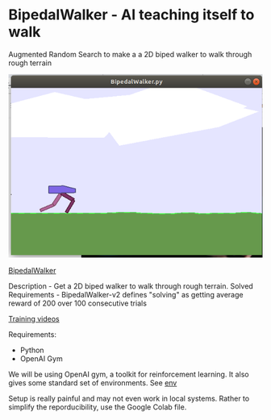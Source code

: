 # BipedalWalker - AI teaching itself to walk
Augmented Random Search to make a a 2D biped walker to walk through rough terrain

![BipedalWalker](https://github.com/hasija/BipedalWalker/blob/master/BipedalWalker.png)

[BipedalWalker](https://gym.openai.com/envs/BipedalWalker-v2/)

Description - Get a 2D biped walker to walk through rough terrain.
Solved Requirements - BipedalWalker-v2 defines "solving" as getting average reward of 200 over 100 consecutive trials


[Training videos](https://github.com/hasija/BipedalWalker/tree/master/shubham_ars)

Requirements:
- Python
- OpenAI Gym

We will be using OpenAI gym, a toolkit for reinforcement learning.
It also gives some standard set of environments. See [env](https://gym.openai.com/envs/)

Setup is really painful and may not even work in local systems. Rather to simplify the reporducibility, use the Google Colab file.
